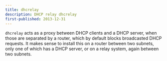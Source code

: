 ```yaml
---
title: dhcrelay
description: DHCP relay dhcrelay
first-published: 2013-12-31
---
```


`dhcrelay` acts as a proxy between DHCP clients and a DHCP server, when 
those are separated by a router, which by default blocks broadcasted 
DHCP requests. It makes sense to install this on a router between two 
subnets, only one of which has a DHCP server, or on a relay system, 
again between two subnets.
